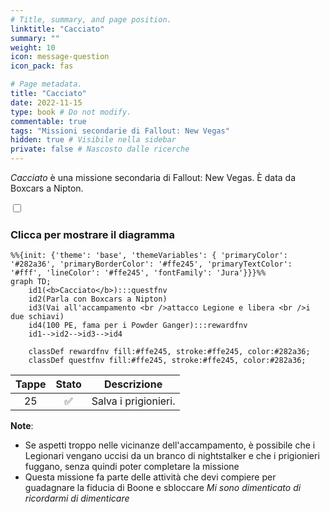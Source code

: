 ```yaml
---
# Title, summary, and page position.
linktitle: "Cacciato"
summary: ""
weight: 10
icon: message-question
icon_pack: fas

# Page metadata.
title: "Cacciato"
date: 2022-11-15
type: book # Do not modify.
commentable: true
tags: "Missioni secondarie di Fallout: New Vegas"
hidden: true # Visibile nella sidebar
private: false # Nascosto dalle ricerche
---
```


<div class="fnv">


*Cacciato* è una missione secondaria di Fallout: New Vegas. È data da Boxcars a Nipton.


<section class="chart-collapse">
<input type="checkbox" name="collapse2" id="handle2">
<h3 class="handle">
<label for="handle2">Clicca per mostrare il diagramma</label>
</h3>
<div class="content">

```mermaid
%%{init: {'theme': 'base', 'themeVariables': { 'primaryColor': '#282a36', 'primaryBorderColor': '#ffe245', 'primaryTextColor': '#fff', 'lineColor': '#ffe245', 'fontFamily': 'Jura'}}}%%
graph TD;
    id1(<b>Cacciato</b>):::questfnv
    id2(Parla con Boxcars a Nipton)
    id3(Vai all'accampamento <br />attacco Legione e libera <br />i due schiavi)
    id4(100 PE, fama per i Powder Ganger):::rewardfnv
    id1-->id2-->id3-->id4
    
    classDef rewardfnv fill:#ffe245, stroke:#ffe245, color:#282a36;
    classDef questfnv fill:#ffe245, stroke:#ffe245, color:#282a36;
```

</div>
</section>

| Tappe |       Stato        | Descrizione |
|:-----:|:------------------:| ----------- |
|                           25                          | :white_check_mark: | Salva i prigionieri.                                                                                                                                                        |







**Note**:
- Se aspetti troppo nelle vicinanze dell'accampamento, è possibile che i Legionari vengano uccisi da un branco di nightstalker e che i prigionieri fuggano, senza quindi poter completare la missione 
- Questa missione fa parte delle attività che devi compiere per guadagnare la fiducia di Boone e sbloccare *Mi sono dimenticato di ricordarmi di dimenticare*


</div>



